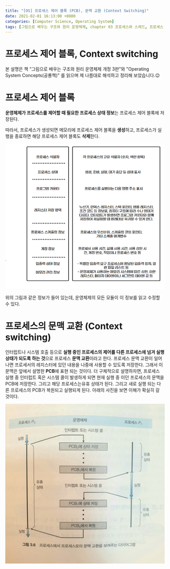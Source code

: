 ```yaml
---
title: "[OS] 프로세스 제어 블록 (PCB), 문맥 교환 (Context Switching)"
date: 2021-02-01 16:13:00 +0800
categories: [Computer Science, Operating System]
tags: [그림으로 배우는 구조와 원리 운영체제, chapter 03 프로세스와 스레드, 프로세스 제어블록, PCB, 문맥교환, context switching, 공룡책, Operating System Concepts] 
---
```




# 프로세스 제어 블록, Context switching

본 설명은 책 “그림으로 배우는 구조와 원리 운영체제 개정 3판”와 "Operating System Concepts(공룡책)" 를 읽으며 제 나름대로 해석하고 정리해 보았습니다.😉

# 프로세스 제어 블록

**운영체제가 프로세스를 제어할 때 필요한 프로세스 상태 정보**는 프로세스 제어 블록에 저장된다.

따라서, 프로세스가 생성되면 메모리에 프로세스 제어 블록을 **생성**하고, 프로세스가 실행을 종료하면 해당 프로세스 제어 블록도 **삭제**한다. 

![Untitled](\assets\img\pcb\Untitled.png)

위의 그림과 같은 정보가 들어 있는데, 운영체제의 모든 모듈이 이 정보를 읽고 수정할 수 있다.

# 프로세스의 문맥 교환 (Context switching)

인터럽트나 시스템 호출 등으로 **실행 중인 프로세스의 제어를 다른 프로세스에 넘겨 실행 상태가 되도록 하는 것**으로 프로세스 **문맥 교환**이라고 한다. 프로세스 문맥 교환이 일어나면 프로세서의 레지스터에 있던 내용을 나중에 사용할 수 있도록 저장한다. 그래서 이 문맥은 앞에서 설명한 **PCB**에 표현 되는 것이다. 더 구체적으로 설명하자면, 프로세스 실행 중 인터럽트 혹은 시스템 콜이 발생하게 되면 현재 실행 중 이던 프로세스의 문맥을 PCB에 저장한다. 그리고  해당 프로세스는유휴 상태가 된다. 그리고 새로 실행 되는 다른 프로세스의 PCB가 복원되고 실행되게 된다. 아래의 사진을 보면 이해가 확실히 갈 것이다.

<img src="\assets\img\pcb\KakaoTalk_20210216_143713190.jpg" alt="KakaoTalk_20210216_143713190" style="zoom:50%;" />